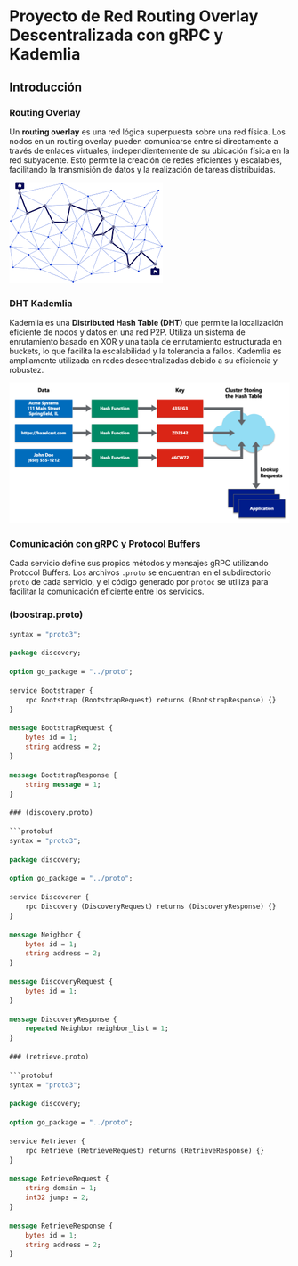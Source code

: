 # Proyecto de Red Routing Overlay Descentralizada con gRPC y Kademlia

## Introducción

### Routing Overlay
Un **routing overlay** es una red lógica superpuesta sobre una red física. Los nodos en un routing overlay pueden comunicarse entre sí directamente a través de enlaces virtuales, independientemente de su ubicación física en la red subyacente. Esto permite la creación de redes eficientes y escalables, facilitando la transmisión de datos y la realización de tareas distribuidas.

![Routing Overlay](images/overlay.png)

### DHT Kademlia
Kademlia es una **Distributed Hash Table (DHT)** que permite la localización eficiente de nodos y datos en una red P2P. Utiliza un sistema de enrutamiento basado en XOR y una tabla de enrutamiento estructurada en buckets, lo que facilita la escalabilidad y la tolerancia a fallos. Kademlia es ampliamente utilizada en redes descentralizadas debido a su eficiencia y robustez.

![Kademlia](images/dht.png)

### Comunicación con gRPC y Protocol Buffers

Cada servicio define sus propios métodos y mensajes gRPC utilizando Protocol Buffers. Los archivos `.proto` se encuentran en el subdirectorio `proto` de cada servicio, y el código generado por `protoc` se utiliza para facilitar la comunicación eficiente entre los servicios.

### (boostrap.proto)

```protobuf
syntax = "proto3";

package discovery;

option go_package = "../proto";

service Bootstraper {
    rpc Bootstrap (BootstrapRequest) returns (BootstrapResponse) {}
}
  
message BootstrapRequest {
    bytes id = 1;
    string address = 2;
}

message BootstrapResponse {
    string message = 1;
}

### (discovery.proto)

```protobuf
syntax = "proto3";

package discovery;

option go_package = "../proto";

service Discoverer {
    rpc Discovery (DiscoveryRequest) returns (DiscoveryResponse) {}
}

message Neighbor {
    bytes id = 1;
    string address = 2;
}

message DiscoveryRequest {
    bytes id = 1;
}

message DiscoveryResponse {
    repeated Neighbor neighbor_list = 1;
}

### (retrieve.proto)

```protobuf
syntax = "proto3";

package discovery;

option go_package = "../proto";

service Retriever {
    rpc Retrieve (RetrieveRequest) returns (RetrieveResponse) {}
}

message RetrieveRequest {
    string domain = 1;
    int32 jumps = 2;
}

message RetrieveResponse {
    bytes id = 1;
    string address = 2;
}

